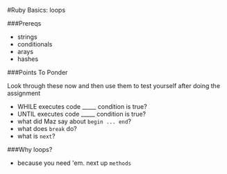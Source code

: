 #Ruby Basics: loops

###Prereqs
- strings
- conditionals
- arays
- hashes


###Points To Ponder

Look through these now and then use them to test yourself after doing the assignment

* WHILE executes code _____ condition is true?
* UNTIL executes code _____ condition is true?
* what did Maz say about `begin ... end`?
* what does `break` do?
* what is `next`?

###Why loops?
- because you need 'em. next up `methods`

